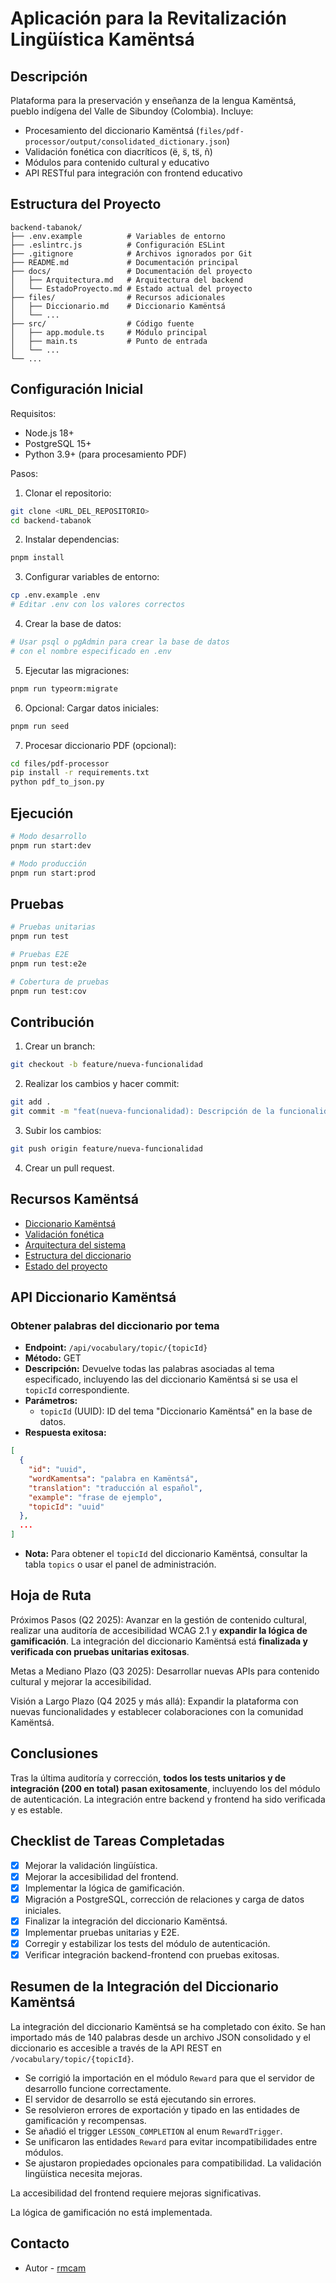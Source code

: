# Aplicación para la Revitalización Lingüística Kamëntsá

## Descripción

Plataforma para la preservación y enseñanza de la lengua Kamëntsá, pueblo indígena del Valle de Sibundoy (Colombia). Incluye:

- Procesamiento del diccionario Kamëntsá (`files/pdf-processor/output/consolidated_dictionary.json`)
- Validación fonética con diacríticos (ë, s̈, ts̈, ñ)
- Módulos para contenido cultural y educativo
- API RESTful para integración con frontend educativo



## Estructura del Proyecto

```
backend-tabanok/
├── .env.example          # Variables de entorno
├── .eslintrc.js          # Configuración ESLint
├── .gitignore            # Archivos ignorados por Git
├── README.md             # Documentación principal
├── docs/                 # Documentación del proyecto
│   ├── Arquitectura.md   # Arquitectura del backend
│   └── EstadoProyecto.md # Estado actual del proyecto
├── files/                # Recursos adicionales
│   ├── Diccionario.md    # Diccionario Kamëntsá
│   └── ...
├── src/                  # Código fuente
│   ├── app.module.ts     # Módulo principal
│   ├── main.ts           # Punto de entrada
│   └── ...
└── ...
```

## Configuración Inicial

Requisitos:

- Node.js 18+
- PostgreSQL 15+
- Python 3.9+ (para procesamiento PDF)

Pasos:

1.  Clonar el repositorio:

```bash
git clone <URL_DEL_REPOSITORIO>
cd backend-tabanok
```

2.  Instalar dependencias:

```bash
pnpm install
```

3.  Configurar variables de entorno:

```bash
cp .env.example .env
# Editar .env con los valores correctos
```

4.  Crear la base de datos:

```bash
# Usar psql o pgAdmin para crear la base de datos
# con el nombre especificado en .env
```

5.  Ejecutar las migraciones:

```bash
pnpm run typeorm:migrate
```

6.  Opcional: Cargar datos iniciales:

```bash
pnpm run seed
```

7.  Procesar diccionario PDF (opcional):

```bash
cd files/pdf-processor
pip install -r requirements.txt
python pdf_to_json.py
```

## Ejecución

```bash
# Modo desarrollo
pnpm run start:dev

# Modo producción
pnpm run start:prod
```

## Pruebas

```bash
# Pruebas unitarias
pnpm run test

# Pruebas E2E
pnpm run test:e2e

# Cobertura de pruebas
pnpm run test:cov
```

## Contribución

1.  Crear un branch:

```bash
git checkout -b feature/nueva-funcionalidad
```

2.  Realizar los cambios y hacer commit:

```bash
git add .
git commit -m "feat(nueva-funcionalidad): Descripción de la funcionalidad"
```

3.  Subir los cambios:

```bash
git push origin feature/nueva-funcionalidad
```

4.  Crear un pull request.

## Recursos Kamëntsá

- [Diccionario Kamëntsá](files/Diccionario.md)
- [Validación fonética](docs/ValidacionFonetica.md)
- [Arquitectura del sistema](docs/Arquitectura.md)
- [Estructura del diccionario](docs/EstructuraDiccionario.md)
- [Estado del proyecto](docs/EstadoProyecto.md)

## API Diccionario Kamëntsá

### Obtener palabras del diccionario por tema

- **Endpoint:** `/api/vocabulary/topic/{topicId}`
- **Método:** GET
- **Descripción:** Devuelve todas las palabras asociadas al tema especificado, incluyendo las del diccionario Kamëntsá si se usa el `topicId` correspondiente.
- **Parámetros:**
  - `topicId` (UUID): ID del tema "Diccionario Kamëntsá" en la base de datos.
- **Respuesta exitosa:**
```json
[
  {
    "id": "uuid",
    "wordKamentsa": "palabra en Kamëntsá",
    "translation": "traducción al español",
    "example": "frase de ejemplo",
    "topicId": "uuid"
  },
  ...
]
```
- **Nota:** Para obtener el `topicId` del diccionario Kamëntsá, consultar la tabla `topics` o usar el panel de administración.

## Hoja de Ruta

Próximos Pasos (Q2 2025): Avanzar en la gestión de contenido cultural, realizar una auditoría de accesibilidad WCAG 2.1 y **expandir la lógica de gamificación**. La integración del diccionario Kamëntsá está **finalizada y verificada con pruebas unitarias exitosas**.

Metas a Mediano Plazo (Q3 2025): Desarrollar nuevas APIs para contenido cultural y mejorar la accesibilidad.

Visión a Largo Plazo (Q4 2025 y más allá): Expandir la plataforma con nuevas funcionalidades y establecer colaboraciones con la comunidad Kamëntsá.

## Conclusiones

Tras la última auditoría y corrección, **todos los tests unitarios y de integración (200 en total) pasan exitosamente**, incluyendo los del módulo de autenticación. La integración entre backend y frontend ha sido verificada y es estable.

## Checklist de Tareas Completadas

- [x] Mejorar la validación lingüística.
- [x] Mejorar la accesibilidad del frontend.
- [x] Implementar la lógica de gamificación.
- [x] Migración a PostgreSQL, corrección de relaciones y carga de datos iniciales.
- [x] Finalizar la integración del diccionario Kamëntsá.
- [x] Implementar pruebas unitarias y E2E.
- [x] Corregir y estabilizar los tests del módulo de autenticación.
- [x] Verificar integración backend-frontend con pruebas exitosas.

## Resumen de la Integración del Diccionario Kamëntsá

La integración del diccionario Kamëntsá se ha completado con éxito. Se han importado más de 140 palabras desde un archivo JSON consolidado y el diccionario es accesible a través de la API REST en `/vocabulary/topic/{topicId}`.
- Se corrigió la importación en el módulo `Reward` para que el servidor de desarrollo funcione correctamente.
- El servidor de desarrollo se está ejecutando sin errores.
- Se resolvieron errores de exportación y tipado en las entidades de gamificación y recompensas.
- Se añadió el trigger `LESSON_COMPLETION` al enum `RewardTrigger`.
- Se unificaron las entidades `Reward` para evitar incompatibilidades entre módulos.
- Se ajustaron propiedades opcionales para compatibilidad.
La validación lingüística necesita mejoras.

La accesibilidad del frontend requiere mejoras significativas.

La lógica de gamificación no está implementada.

## Contacto

- Autor - [rmcam](https://twitter.com/rmcam)
